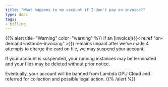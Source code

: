 ```yaml
---
title: "What happens to my account if I don't pay an invoice?"
type: docs
tags:
- billing
---
```


{{% alert title="Warning" color="warning" %}}
If an [invoice]({{< relref "on-demand-instance-invoicing" >}}) remains unpaid
after we've made 4 attempts to charge the card on file, we may suspend your
account.

If your account is suspended, your running instances may be terminated and
your files may be deleted without prior notice.

Eventually, your account will be banned from Lambda GPU Cloud and referred for
collection and possible legal action.
{{% /alert %}}
